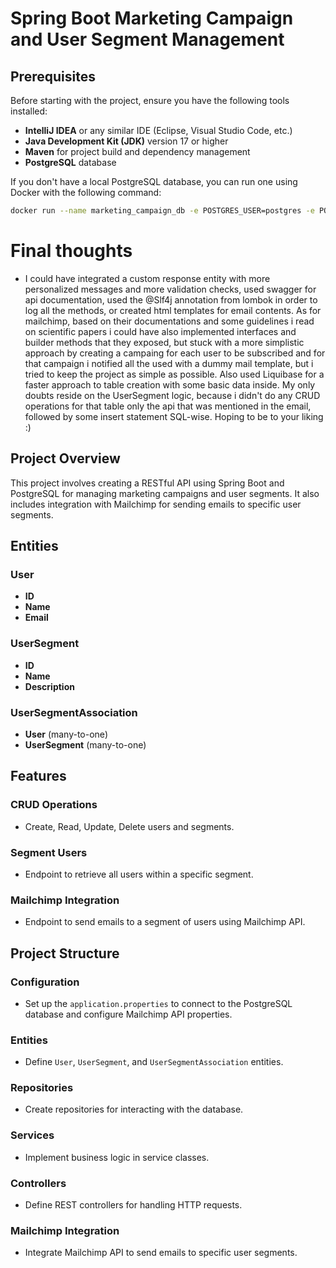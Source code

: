 # Spring Boot Marketing Campaign and User Segment Management

## Prerequisites

Before starting with the project, ensure you have the following tools installed:

- **IntelliJ IDEA** or any similar IDE (Eclipse, Visual Studio Code, etc.)
- **Java Development Kit (JDK)** version 17 or higher
- **Maven** for project build and dependency management
- **PostgreSQL** database



If you don't have a local PostgreSQL database, you can run one using Docker with the following command:

```bash
docker run --name marketing_campaign_db -e POSTGRES_USER=postgres -e POSTGRES_PASSWORD=password -e POSTGRES_DB=marketing_campaign -p 5432:5432 -d postgres
```
 
# Final thoughts
- I could have integrated a custom response entity with more personalized messages and more validation checks, used swagger for api documentation,
used the @Slf4j annotation from lombok in order to log all the methods, or created html templates for email contents. As for mailchimp, based on their documentations
and some guidelines i read on scientific papers i could have also implemented interfaces and builder methods that they exposed, but stuck with a more simplistic approach 
by creating a campaing for each user to be subscribed and for that campaign i notified all the used with a dummy mail template, but i tried to keep the project as simple as possible.
Also used Liquibase for a faster approach to table creation with some basic data inside. My only doubts reside on the UserSegment logic, because i didn't do any CRUD operations for that table only the api that was mentioned in the email, followed by some insert statement SQL-wise. Hoping to be to your liking :)

## Project Overview
This project involves creating a RESTful API using Spring Boot and PostgreSQL for managing marketing campaigns and user segments. It also includes integration with Mailchimp for sending emails to specific user segments.

## Entities
### User
- **ID**
- **Name**
- **Email**

### UserSegment
- **ID**
- **Name**
- **Description**

### UserSegmentAssociation
- **User** (many-to-one)
- **UserSegment** (many-to-one)

## Features
### CRUD Operations
- Create, Read, Update, Delete users and segments.

### Segment Users
- Endpoint to retrieve all users within a specific segment.

### Mailchimp Integration
- Endpoint to send emails to a segment of users using Mailchimp API.

## Project Structure
### Configuration
- Set up the `application.properties` to connect to the PostgreSQL database and configure Mailchimp API properties.

### Entities
- Define `User`, `UserSegment`, and `UserSegmentAssociation` entities.

### Repositories
- Create repositories for interacting with the database.

### Services
- Implement business logic in service classes.

### Controllers
- Define REST controllers for handling HTTP requests.

### Mailchimp Integration
- Integrate Mailchimp API to send emails to specific user segments.

